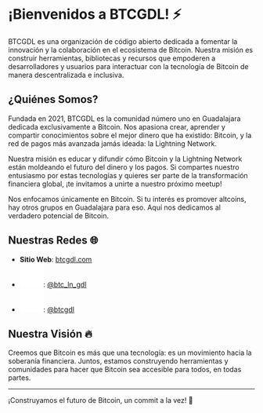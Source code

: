 # ¡Bienvenidos a BTCGDL! ⚡

BTCGDL es una organización de código abierto dedicada a fomentar la innovación y la colaboración en el ecosistema de Bitcoin. Nuestra misión es construir herramientas, bibliotecas y recursos que empoderen a desarrolladores y usuarios para interactuar con la tecnología de Bitcoin de manera descentralizada e inclusiva.

## ¿Quiénes Somos?

Fundada en 2021, BTCGDL es la comunidad número uno en Guadalajara dedicada exclusivamente a Bitcoin. Nos apasiona crear, aprender y compartir conocimientos sobre el mejor dinero que ha existido: Bitcoin, y la red de pagos más avanzada jamás ideada: la Lightning Network.

Nuestra misión es educar y difundir cómo Bitcoin y la Lightning Network están moldeando el futuro del dinero y los pagos. Si compartes nuestro entusiasmo por estas tecnologías y quieres ser parte de la transformación financiera global, ¡te invitamos a unirte a nuestro próximo meetup!

Nos enfocamos únicamente en Bitcoin. Si tu interés es promover altcoins, hay otros grupos en Guadalajara para eso. Aquí nos dedicamos al verdadero potencial de Bitcoin.

## Nuestras Redes 🌐

- **Sitio Web**:  [btcgdl.com](https://btcgdl.com/)
- ![medium-light-instagram](https://raw.githubusercontent.com/CLorant/readme-social-icons/main/medium/light/twitter-x.svg): [@btc_ln_gdl](https://www.instagram.com/btc.gdl/)
- ![medium-light-twitter-x](https://raw.githubusercontent.com/CLorant/readme-social-icons/main/medium/light/instagram.svg): [@btcgdl](https://x.com/btc_ln_gdl)


## Nuestra Visión 🔥

Creemos que Bitcoin es más que una tecnología: es un movimiento hacia la soberanía financiera. Juntos, estamos construyendo herramientas y comunidades para hacer que Bitcoin sea accesible para todos, en todas partes.

---

¡Construyamos el futuro de Bitcoin, un commit a la vez! 🚀
